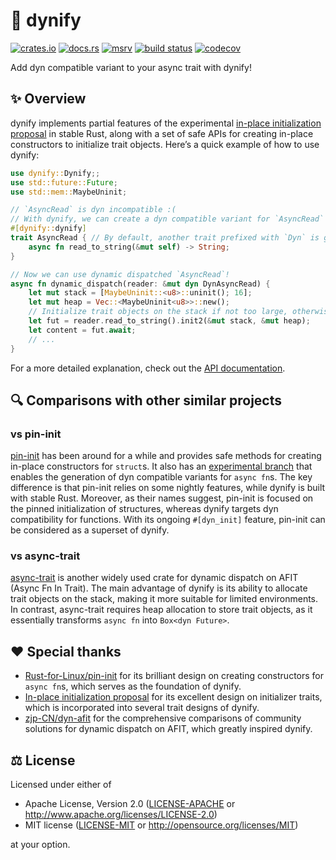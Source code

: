 # 🦕 dynify

[![crates.io](https://img.shields.io/crates/v/dynify)](https://crates.io/crates/dynify)
[![docs.rs](https://img.shields.io/docsrs/dynify)](https://docs.rs/dynify)
[![msrv](https://img.shields.io/crates/msrv/dynify)](https://crates.io/crates/dynify)
[![build status](https://img.shields.io/github/actions/workflow/status/loichyan/dynify/cicd.yml)](https://github.com/loichyan/dynify/actions)
[![codecov](https://img.shields.io/codecov/c/gh/loichyan/dynify)](https://codecov.io/gh/loichyan/dynify)

Add dyn compatible variant to your async trait with dynify!

## ✨ Overview

dynify implements partial features of the experimental
[in-place initialization proposal](https://github.com/rust-lang/lang-team/issues/336)
in stable Rust, along with a set of safe APIs for creating in-place constructors
to initialize trait objects. Here’s a quick example of how to use dynify:

```rust
use dynify::Dynify;;
use std::future::Future;
use std::mem::MaybeUninit;

// `AsyncRead` is dyn incompatible :(
// With dynify, we can create a dyn compatible variant for `AsyncRead` in one line :)
#[dynify::dynify]
trait AsyncRead { // By default, another trait prefixed with `Dyn` is generated.
    async fn read_to_string(&mut self) -> String;
}

// Now we can use dynamic dispatched `AsyncRead`!
async fn dynamic_dispatch(reader: &mut dyn DynAsyncRead) {
    let mut stack = [MaybeUninit::<u8>::uninit(); 16];
    let mut heap = Vec::<MaybeUninit<u8>>::new();
    // Initialize trait objects on the stack if not too large, otherwise on the heap.
    let fut = reader.read_to_string().init2(&mut stack, &mut heap);
    let content = fut.await;
    // ...
}
```

For a more detailed explanation, check out the
[API documentation](https://docs.rs/dynify).

## 🔍 Comparisons with other similar projects

### vs pin-init

[pin-init](https://crates.io/crates/pin-init) has been around for a while and
provides safe methods for creating in-place constructors for `struct`s. It also
has an
[experimental branch](https://github.com/Rust-for-Linux/pin-init/tree/dev/experimental/dyn)
that enables the generation of dyn compatible variants for `async fn`s. The key
difference is that pin-init relies on some nightly features, while dynify is
built with stable Rust. Moreover, as their names suggest, pin-init is focused on
the pinned initialization of structures, whereas dynify targets dyn
compatibility for functions. With its ongoing `#[dyn_init]` feature, pin-init
can be considered as a superset of dynify.

### vs async-trait

[async-trait](https://crates.io/crates/async-trait) is another widely used crate
for dynamic dispatch on AFIT (Async Fn In Trait). The main advantage of dynify
is its ability to allocate trait objects on the stack, making it more suitable
for limited environments. In contrast, async-trait requires heap allocation to
store trait objects, as it essentially transforms `async fn` into
`Box<dyn Future>`.

## ♥️ Special thanks

- [Rust-for-Linux/pin-init](https://github.com/Rust-for-Linux/pin-init) for its
  brilliant design on creating constructors for `async fn`s, which serves as the
  foundation of dynify.
- [In-place initialization proposal](https://hackmd.io/@aliceryhl/BJutRcPblx)
  for its excellent design on initializer traits, which is incorporated into
  several trait designs of dynify.
- [zjp-CN/dyn-afit](https://github.com/zjp-CN/dyn-afit) for the comprehensive
  comparisons of community solutions for dynamic dispatch on AFIT, which greatly
  inspired dynify.

## ⚖️ License

Licensed under either of

- Apache License, Version 2.0 ([LICENSE-APACHE](LICENSE-APACHE) or
  <http://www.apache.org/licenses/LICENSE-2.0>)
- MIT license ([LICENSE-MIT](LICENSE-MIT) or
  <http://opensource.org/licenses/MIT>)

at your option.
